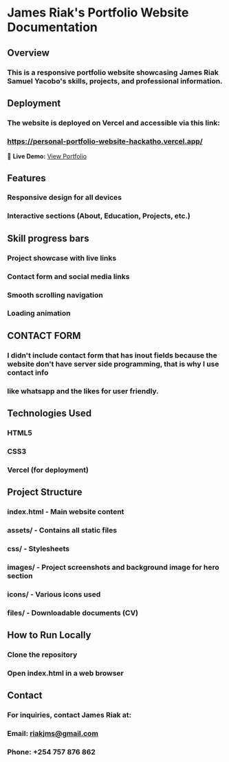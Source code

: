 # James Riak's Portfolio Website Documentation

## Overview

### This is a responsive portfolio website showcasing James Riak Samuel Yacobo's skills, projects, and professional information.

## Deployment
### The website is deployed on Vercel and accessible via this link:
### https://personal-portfolio-website-hackatho.vercel.app/
🚀 **Live Demo:** [View Portfolio](https://personal-portfolio-website-hackatho.vercel.app/)
## Features
### Responsive design for all devices

### Interactive sections (About, Education, Projects, etc.)

## Skill progress bars

### Project showcase with live links

### Contact form and social media links

### Smooth scrolling navigation

### Loading animation

## CONTACT FORM
### I didn't include contact form that has inout fields because the website don't have server side programming, that is why I use contact info
### like whatsapp and the likes for user friendly. 

## Technologies Used
### HTML5
### CSS3
### Vercel (for deployment)

## Project Structure
### index.html - Main website content
### assets/ - Contains all static files
### css/ - Stylesheets
### images/ - Project screenshots and background image for hero section
### icons/ - Various icons used
### files/ - Downloadable documents (CV)

## How to Run Locally
### Clone the repository
### Open index.html in a web browser

## Contact
### For inquiries, contact James Riak at:
### Email: riakjms@gmail.com
### Phone: +254 757 876 862

